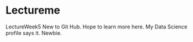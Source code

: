 # Lectureme
LectureWeek5
New to Git Hub. Hope to learn more here. My Data Science profile says it. Newbie.
